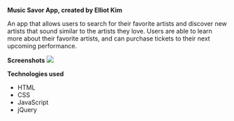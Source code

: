 **Music Savor App, created by Elliot Kim**

An app that allows users to search for their favorite artists and discover new artists that sound similar to the artists
they love.  Users are able to learn more about their favorite artists, and can purchase tickets to their next
upcoming performance.

**Screenshots**
![](Music-Savor/img/ScreenShot2018-01-15at12.43.15PM.png)


**Technologies used**
* HTML
* CSS
* JavaScript
* jQuery
